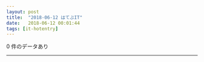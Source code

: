 ```yaml
---
layout: post
title:  "2018-06-12 はてぶIT"
date:   2018-06-12 00:01:44
tags: [it-hotentry]
---
```

0 件のデータあり

<hr>
